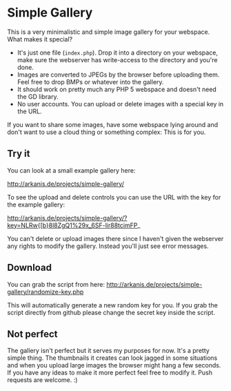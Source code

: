# Simple Gallery

This is a very minimalistic and simple image gallery for your webspace. What makes it special?

- It's just one file (`index.php`). Drop it into a directory on your webspace, make sure the webserver has write-access to the directory and you're done.
- Images are converted to JPEGs by the browser before uploading them. Feel free to drop BMPs or whatever into the gallery.
- It should work on pretty much any PHP 5 webspace and doesn't need the GD library.
- No user accounts. You can upload or delete images with a special key in the URL.

If you want to share some images, have some webspace lying around and don't want to use a cloud thing or something complex: This is for you.

## Try it

You can look at a small example gallery here:

http://arkanis.de/projects/simple-gallery/

To see the upload and delete controls you can use the URL with the key for the example gallery:

http://arkanis.de/projects/simple-gallery/?key=NLRw{[b}8l8ZgQ1%29x_6SF-lir88tcimFP_

You can't delete or upload images there since I haven't given the webserver any rights to modify the gallery. Instead you'll just see error messages.

## Download

You can grab the script from here: http://arkanis.de/projects/simple-gallery/randomize-key.php

This will automatically generate a new random key for you. If you grab the script directly from github please change the secret key inside the script.

## Not perfect

The gallery isn't perfect but it serves my purposes for now. It's a pretty simple thing. The thumbnails it creates can
look jagged in some situations and when you upload large images the browser might hang a few seconds. If you have any
ideas to make it more perfect feel free to modify it. Push requests are welcome. :)